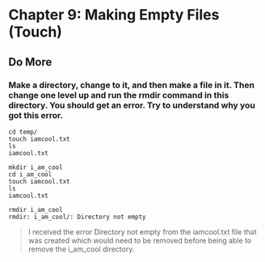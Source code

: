 
# Chapter 9: Making Empty Files (Touch)

## Do More

### Make a directory, change to it, and then make a file in it. Then change one level up and run the rmdir command in this directory. You should get an error. Try to understand why you got this error.

    cd temp/
    touch iamcool.txt
    ls
    iamcool.txt  
      
    mkdir i_am_cool
    cd i_am_cool
    touch iamcool.txt
    ls
    iamcool.txt
    
    rmdir i_am_cool
    rmdir: i_am_cool/: Directory not empty

> I received the error Directory not empty from the iamcool.txt file that was created which would need to be removed before being able to remove the i_am_cool directory.
